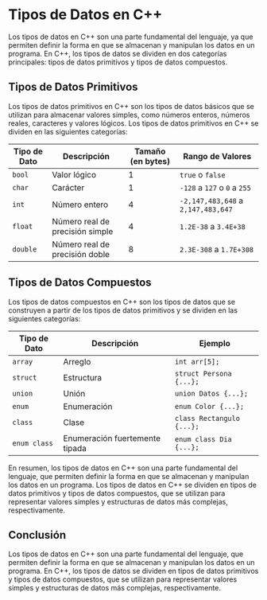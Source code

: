 # Tipos de Datos en C++

Los tipos de datos en C++ son una parte fundamental del lenguaje, ya que permiten definir la forma en que se almacenan y
manipulan los datos en un programa. En C++, los tipos de datos se dividen en dos categorías principales: tipos de datos
primitivos y tipos de datos compuestos.

## Tipos de Datos Primitivos

Los tipos de datos primitivos en C++ son los tipos de datos básicos que se utilizan para almacenar valores simples, como
números enteros, números reales, caracteres y valores lógicos. Los tipos de datos primitivos en C++ se dividen en las
siguientes categorías:

| Tipo de Dato | Descripción                     | Tamaño (en bytes) | Rango de Valores                   |
|--------------|---------------------------------|-------------------|------------------------------------|
| `bool`       | Valor lógico                    | 1                 | `true` o `false`                   |
| `char`       | Carácter                        | 1                 | `-128` a `127` o `0` a `255`       |
| `int`        | Número entero                   | 4                 | `-2,147,483,648` a `2,147,483,647` |
| `float`      | Número real de precisión simple | 4                 | `1.2E-38` a `3.4E+38`              |
| `double`     | Número real de precisión doble  | 8                 | `2.3E-308` a `1.7E+308`            |

## Tipos de Datos Compuestos

Los tipos de datos compuestos en C++ son los tipos de datos que se construyen a partir de los tipos de datos primitivos
y se dividen en las siguientes categorías:

| Tipo de Dato | Descripción                    | Ejemplo                   |
|--------------|--------------------------------|---------------------------|
| `array`      | Arreglo                        | `int arr[5];`             |
| `struct`     | Estructura                     | `struct Persona {...};`   |
| `union`      | Unión                          | `union Datos {...};`      |
| `enum`       | Enumeración                    | `enum Color {...};`       |
| `class`      | Clase                          | `class Rectangulo {...};` |
| `enum class` | Enumeración fuertemente tipada | `enum class Dia {...};`   |

En resumen, los tipos de datos en C++ son una parte fundamental del lenguaje, que permiten definir la forma en que se
almacenan y manipulan los datos en un programa. Los tipos de datos en C++ se dividen en tipos de datos primitivos y
tipos de datos compuestos, que se utilizan para representar valores simples y estructuras de datos más complejas,
respectivamente.

## Conclusión

Los tipos de datos en C++ son una parte fundamental del lenguaje, que permiten definir la forma en que se almacenan y
manipulan los datos en un programa. En C++, los tipos de datos se dividen en tipos de datos primitivos y tipos de datos
compuestos, que se utilizan para representar valores simples y estructuras de datos más complejas, respectivamente.